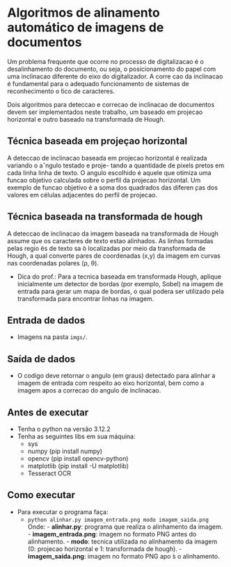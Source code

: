 # Algoritmos de alinamento automático de imagens de documentos

Um problema frequente que ocorre no processo de digitalizacao  é o desalinhamento do documento, ou seja, o posicionamento do papel com uma inclinacao diferente do eixo do digitalizador. A corre cao da inclinacao  é fundamental para o adequado funcionamento de sistemas de reconhecimento o ́tico de caracteres.

Dois algoritmos para deteccao e correcao de inclinacao de documentos devem ser implementados neste trabalho, um baseado em projecao horizontal e outro baseado na transformada de Hough.

## Técnica baseada em projeçao horizontal

A deteccao de inclinacao baseada em projecao horizontal é realizada variando o aˆngulo testado e proje- tando a quantidade de pixels pretos em cada linha linha de texto. O angulo escolhido é aquele que otimiza uma funcao objetivo calculada sobre o perfil da projecao horizontal. Um exemplo de funcao objetivo é a soma dos quadrados das diferen ̧cas dos valores em células adjacentes do perfil de projecao.

## Técnica baseada na transformada de hough

A deteccao de inclinacao da imagem baseada na transformada de Hough assume que os caracteres de texto estao alinhados. As linhas formadas pelas regio ̃es de texto sa ̃o localizadas por meio da transformada de Hough, a qual converte pares de coordenadas (x,y) da imagem em curvas nas coordenadas polares (ρ, θ).

- Dica do prof.: Para a tecnica baseada em transformada Hough, aplique inicialmente um detector de bordas (por exemplo, Sobel) na imagem de entrada para gerar um mapa de bordas, o qual podera ser utilizado pela transformada para encontrar linhas na imagem.

## Entrada de dados
- Imagens na pasta ``` imgs/ ```.

## Saída de dados
- O codigo deve retornar o angulo (em graus) detectado para alinhar a imagem de entrada com respeito ao eixo horizontal, bem como a imagem apos a correcao do angulo de inclinacao.

## Antes de executar
- Tenha o python na versão 3.12.2
- Tenha as seguintes libs em sua máquina:
    - sys
    - numpy (pip install numpy)
    - opencv (pip install opencv-python)
    - matplotlib (pip install -U matplotlib)
    - Tesseract OCR

## Como executar
- Para executar o programa faça:
    - ``` python alinhar.py imagem_entrada.png modo imagem_saida.png ```
        Onde:
            - **alinhar.py**: programa que realiza o alinhamento da imagem.
            - **imagem_entrada.png**: imagem no formato PNG antes do alinhamento.
            - **modo**: tecnica utilizada no alinhamento da imagem (0: projecao horizontal e 1: transformada de hough).
            - **imagem_saida.png**: imagem no formato PNG apo ́s o alinhamento.

